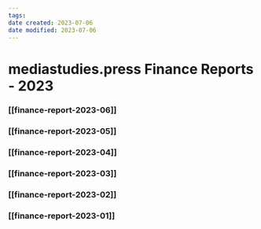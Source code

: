 ```yaml
---
tags: 
date created: 2023-07-06
date modified: 2023-07-06
---
```


# mediastudies.press Finance Reports - 2023

### [[finance-report-2023-06]]

### [[finance-report-2023-05]]

### [[finance-report-2023-04]]

### [[finance-report-2023-03]]

### [[finance-report-2023-02]]

### [[finance-report-2023-01]]
